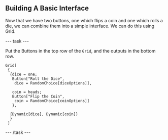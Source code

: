 ## Building A Basic Interface

Now that we have two buttons, one which flips a coin and one which rolls a die, we can combine them into a simple interface. We can do this using Grid.


--- task ---

Put the Buttons in the top row of the `Grid`, and the outputs in the bottom row.

```
Grid[
 {
  {dice = one;
   Button["Roll the Dice", 
    dice = RandomChoice[diceOptions]],
    
   coin = heads;
   Button["Flip the Coin", 
    coin = RandomChoice[coinOptions]]
   },
  
  {Dynamic[dice], Dynamic[coin]}
  }
 ]
 ```

--- /task ---
